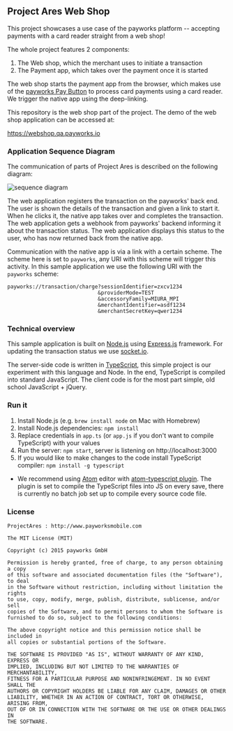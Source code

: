 ## Project Ares Web Shop

This project showcases a use case of the payworks platform -- accepting payments with a card reader straight from a web shop!

The whole project features 2 components:
1. The Web shop, which the merchant uses to initiate a transaction
2. The Payment app, which takes over the payment once it is started

The web shop starts the payment app from the browser, which makes use of the [payworks Pay Button](http://www.payworks.mpymnt.com/paybutton#android) to process card payments using a card reader. We trigger the native app using the deep-linking.

This repository is the web shop part of the project. The demo of the web shop application can be accessed at:

https://webshop.qa.payworks.io

### Application Sequence Diagram
The communication of parts of Project Ares is described on the following diagram:

![sequence diagram](https://webshop.qa.payworks.io/files/ProjectAresSequenceDiag.png)

The web application registers the transaction on the payworks' back end. The user is shown the details of the transaction and given a link to start it. When he clicks it, the native app takes over and completes the transaction. The web application gets a webhook from payworks' backend informing it about the transaction status. The web application displays this status to the user, who has now returned back from the native app.

Communication with the native app is via a link with a certain scheme. The scheme here is set to `payworks`, any URI with this scheme will trigger this activity. In this sample application we use the following URI with the `payworks` scheme:

```
payworks://transaction/charge?sessionIdentifier=zxcv1234
                             &providerMode=TEST
                             &accessoryFamily=MIURA_MPI
                             &merchantIdentifier=asdf1234
                             &merchantSecretKey=qwer1234
```

### Technical overview
This sample application is built on [Node.js](https://nodejs.org) using [Express.js](http://expressjs.com/) framework. For updating the transaction status we use [socket.io](http://socket.io/).

The server-side code is written in [TypeScript](http://www.typescriptlang.org/), this simple project is our experiment with this language and Node. In the end, TypeScript is compiled into standard JavaScript. The client code is for the most part simple, old school JavaScript + jQuery.

### Run it
1. Install Node.js (e.g. `brew install node` on Mac with Homebrew)
2. Install Node.js dependencies: `npm install`
3. Replace credentials in `app.ts` (or `app.js` if you don't want to compile TypeScript) with your values
4. Run the server: `npm start`, server is listening on http://localhost:3000
5. If you would like to make changes to the code install TypeScript compiler: `npm install -g typescript`
  * We recommend using [Atom](https://atom.io/) editor with [atom-typescript plugin](https://atom.io/packages/atom-typescript). The plugin is set to compile the TypeScript files into JS on every save, there is currently no batch job set up to compile every source code file.

### License
    ProjectAres : http://www.payworksmobile.com

    The MIT License (MIT)

    Copyright (c) 2015 payworks GmbH

    Permission is hereby granted, free of charge, to any person obtaining a copy
    of this software and associated documentation files (the "Software"), to deal
    in the Software without restriction, including without limitation the rights
    to use, copy, modify, merge, publish, distribute, sublicense, and/or sell
    copies of the Software, and to permit persons to whom the Software is
    furnished to do so, subject to the following conditions:

    The above copyright notice and this permission notice shall be included in
    all copies or substantial portions of the Software.

    THE SOFTWARE IS PROVIDED "AS IS", WITHOUT WARRANTY OF ANY KIND, EXPRESS OR
    IMPLIED, INCLUDING BUT NOT LIMITED TO THE WARRANTIES OF MERCHANTABILITY,
    FITNESS FOR A PARTICULAR PURPOSE AND NONINFRINGEMENT. IN NO EVENT SHALL THE
    AUTHORS OR COPYRIGHT HOLDERS BE LIABLE FOR ANY CLAIM, DAMAGES OR OTHER
    LIABILITY, WHETHER IN AN ACTION OF CONTRACT, TORT OR OTHERWISE, ARISING FROM,
    OUT OF OR IN CONNECTION WITH THE SOFTWARE OR THE USE OR OTHER DEALINGS IN
    THE SOFTWARE.
